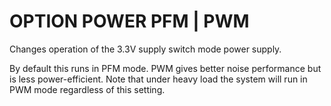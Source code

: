 # OPTION POWER PFM | PWM

Changes operation of the 3.3V supply switch mode power supply.

By default this runs in PFM mode. PWM gives better noise performance but is less power-efficient. Note that under heavy load the system will run in PWM mode regardless of this setting.

